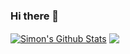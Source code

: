 ### Hi there 👋

<a href="https://github.com/Bleidhu">
<img align="center" alt="Simon's Github Stats" src="https://github-readme-stats.codestackr.vercel.app/api?username=Bleidhu&show_icons=true&hide_border=true&count_private=true&include_all_commits=true&theme=radical" /></a>

<a href="https://github.com/Bleidhu">
  <img align="center" src="https://github-readme-stats.anuraghazra1.vercel.app/api/top-langs/?username=Bleidhu&layout=compact&theme=radical" />
</a>



<!--
**SimonR16/SimonR16** is a ✨ _special_ ✨ repository because its `README.md` (this file) appears on your GitHub profile.


Here are some ideas to get you started:

- 🔭 I’m currently working on ...
- 🌱 I’m currently learning ...
- 👯 I’m looking to collaborate on ...
- 🤔 I’m looking for help with ...
- 💬 Ask me about ...
- 📫 How to reach me: ...
- 😄 Pronouns: ...
- ⚡ Fun fact: ...
-->
